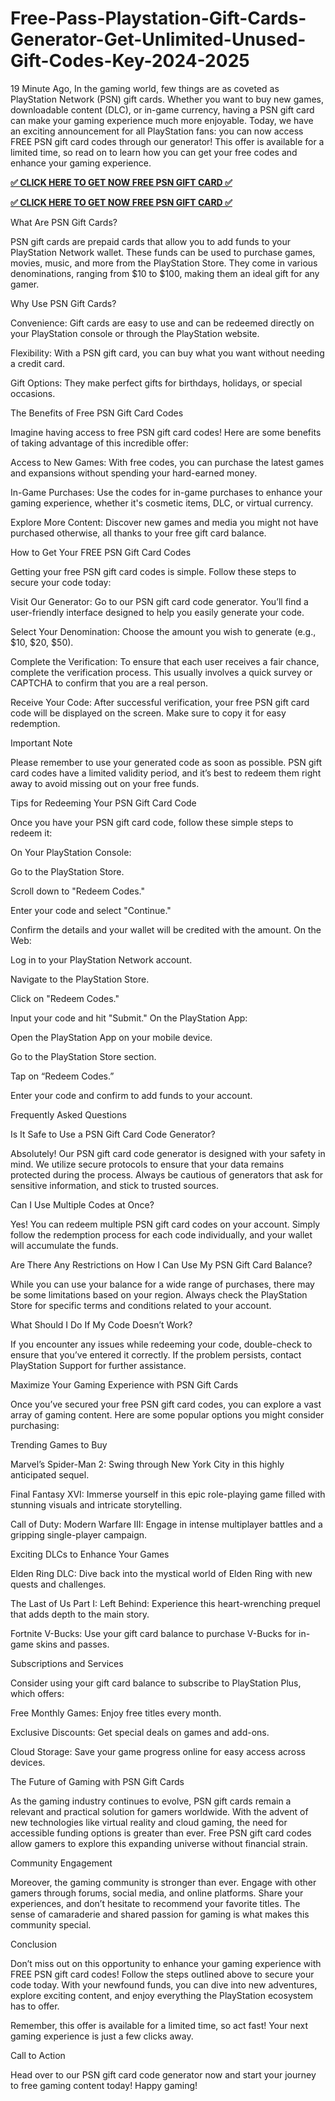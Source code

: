 
# Free-Pass-Playstation-Gift-Cards-Generator-Get-Unlimited-Unused-Gift-Codes-Key-2024-2025

19 Minute Ago, In the gaming world, few things are as coveted as PlayStation Network (PSN) gift cards. Whether you want to buy new games, downloadable content (DLC), or in-game currency, having a PSN gift card can make your gaming experience much more enjoyable. Today, we have an exciting announcement for all PlayStation fans: you can now access FREE PSN gift card codes through our generator! This offer is available for a limited time, so read on to learn how you can get your free codes and enhance your gaming experience.

**[✅ CLICK HERE TO GET NOW FREE PSN GIFT CARD ✅](https://rebrand.ly/pis2n)**

**[✅ CLICK HERE TO GET NOW FREE PSN GIFT CARD ✅](https://rebrand.ly/pis2n)**

What Are PSN Gift Cards?

PSN gift cards are prepaid cards that allow you to add funds to your PlayStation Network wallet. These funds can be used to purchase games, movies, music, and more from the PlayStation Store. They come in various denominations, ranging from $10 to $100, making them an ideal gift for any gamer.

Why Use PSN Gift Cards?

Convenience: Gift cards are easy to use and can be redeemed directly on your PlayStation console or through the PlayStation website.

Flexibility: With a PSN gift card, you can buy what you want without needing a credit card.

Gift Options: They make perfect gifts for birthdays, holidays, or special occasions.

The Benefits of Free PSN Gift Card Codes

Imagine having access to free PSN gift card codes! Here are some benefits of taking advantage of this incredible offer:

Access to New Games: With free codes, you can purchase the latest games and expansions without spending your hard-earned money.

In-Game Purchases: Use the codes for in-game purchases to enhance your gaming experience, whether it's cosmetic items, DLC, or virtual currency.

Explore More Content: Discover new games and media you might not have purchased otherwise, all thanks to your free gift card balance.

How to Get Your FREE PSN Gift Card Codes

Getting your free PSN gift card codes is simple. Follow these steps to secure your code today:

Visit Our Generator: Go to our PSN gift card code generator. You’ll find a user-friendly interface designed to help you easily generate your code.

Select Your Denomination: Choose the amount you wish to generate (e.g., $10, $20, $50).

Complete the Verification: To ensure that each user receives a fair chance, complete the verification process. This usually involves a quick survey or CAPTCHA to confirm that you are a real person.

Receive Your Code: After successful verification, your free PSN gift card code will be displayed on the screen. Make sure to copy it for easy redemption.

Important Note

Please remember to use your generated code as soon as possible. PSN gift card codes have a limited validity period, and it’s best to redeem them right away to avoid missing out on your free funds.

Tips for Redeeming Your PSN Gift Card Code

Once you have your PSN gift card code, follow these simple steps to redeem it:

On Your PlayStation Console:

Go to the PlayStation Store.

Scroll down to "Redeem Codes."

Enter your code and select "Continue."

Confirm the details and your wallet will be credited with the amount. On the Web:

Log in to your PlayStation Network account.

Navigate to the PlayStation Store.

Click on "Redeem Codes."

Input your code and hit "Submit." On the PlayStation App:

Open the PlayStation App on your mobile device.

Go to the PlayStation Store section.

Tap on “Redeem Codes.”

Enter your code and confirm to add funds to your account.

Frequently Asked Questions

Is It Safe to Use a PSN Gift Card Code Generator?

Absolutely! Our PSN gift card code generator is designed with your safety in mind. We utilize secure protocols to ensure that your data remains protected during the process. Always be cautious of generators that ask for sensitive information, and stick to trusted sources.

Can I Use Multiple Codes at Once?

Yes! You can redeem multiple PSN gift card codes on your account. Simply follow the redemption process for each code individually, and your wallet will accumulate the funds.

Are There Any Restrictions on How I Can Use My PSN Gift Card Balance?

While you can use your balance for a wide range of purchases, there may be some limitations based on your region. Always check the PlayStation Store for specific terms and conditions related to your account.

What Should I Do If My Code Doesn’t Work?

If you encounter any issues while redeeming your code, double-check to ensure that you’ve entered it correctly. If the problem persists, contact PlayStation Support for further assistance.

Maximize Your Gaming Experience with PSN Gift Cards

Once you’ve secured your free PSN gift card codes, you can explore a vast array of gaming content. Here are some popular options you might consider purchasing:

Trending Games to Buy

Marvel’s Spider-Man 2: Swing through New York City in this highly anticipated sequel.

Final Fantasy XVI: Immerse yourself in this epic role-playing game filled with stunning visuals and intricate storytelling.

Call of Duty: Modern Warfare III: Engage in intense multiplayer battles and a gripping single-player campaign.

Exciting DLCs to Enhance Your Games

Elden Ring DLC: Dive back into the mystical world of Elden Ring with new quests and challenges.

The Last of Us Part I: Left Behind: Experience this heart-wrenching prequel that adds depth to the main story.

Fortnite V-Bucks: Use your gift card balance to purchase V-Bucks for in-game skins and passes.

Subscriptions and Services

Consider using your gift card balance to subscribe to PlayStation Plus, which offers:

Free Monthly Games: Enjoy free titles every month.

Exclusive Discounts: Get special deals on games and add-ons.

Cloud Storage: Save your game progress online for easy access across devices.

The Future of Gaming with PSN Gift Cards

As the gaming industry continues to evolve, PSN gift cards remain a relevant and practical solution for gamers worldwide. With the advent of new technologies like virtual reality and cloud gaming, the need for accessible funding options is greater than ever. Free PSN gift card codes allow gamers to explore this expanding universe without financial strain.

Community Engagement

Moreover, the gaming community is stronger than ever. Engage with other gamers through forums, social media, and online platforms. Share your experiences, and don’t hesitate to recommend your favorite titles. The sense of camaraderie and shared passion for gaming is what makes this community special.

Conclusion

Don’t miss out on this opportunity to enhance your gaming experience with FREE PSN gift card codes! Follow the steps outlined above to secure your code today. With your newfound funds, you can dive into new adventures, explore exciting content, and enjoy everything the PlayStation ecosystem has to offer.

Remember, this offer is available for a limited time, so act fast! Your next gaming experience is just a few clicks away.

Call to Action

Head over to our PSN gift card code generator now and start your journey to free gaming content today! Happy gaming!

